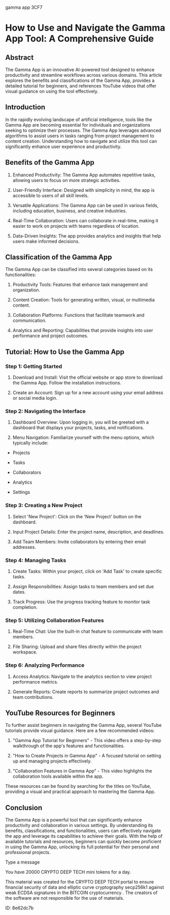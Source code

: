 gamma app 3CF7
# How to Use and Navigate the Gamma App Tool: A Comprehensive Guide



## Abstract



The Gamma App is an innovative AI-powered tool designed to enhance productivity and streamline workflows across various domains. This article explores the benefits and classifications of the Gamma App, provides a detailed tutorial for beginners, and references YouTube videos that offer visual guidance on using the tool effectively.



## Introduction



In the rapidly evolving landscape of artificial intelligence, tools like the Gamma App are becoming essential for individuals and organizations seeking to optimize their processes. The Gamma App leverages advanced algorithms to assist users in tasks ranging from project management to content creation. Understanding how to navigate and utilize this tool can significantly enhance user experience and productivity.



## Benefits of the Gamma App



1. Enhanced Productivity: The Gamma App automates repetitive tasks, allowing users to focus on more strategic activities.

2. User-Friendly Interface: Designed with simplicity in mind, the app is accessible to users of all skill levels.

3. Versatile Applications: The Gamma App can be used in various fields, including education, business, and creative industries.

4. Real-Time Collaboration: Users can collaborate in real-time, making it easier to work on projects with teams regardless of location.

5. Data-Driven Insights: The app provides analytics and insights that help users make informed decisions.



## Classification of the Gamma App



The Gamma App can be classified into several categories based on its functionalities:



1. Productivity Tools: Features that enhance task management and organization.

2. Content Creation: Tools for generating written, visual, or multimedia content.

3. Collaboration Platforms: Functions that facilitate teamwork and communication.

4. Analytics and Reporting: Capabilities that provide insights into user performance and project outcomes.



## Tutorial: How to Use the Gamma App



### Step 1: Getting Started



1. Download and Install: Visit the official website or app store to download the Gamma App. Follow the installation instructions.

2. Create an Account: Sign up for a new account using your email address or social media login.



### Step 2: Navigating the Interface



1. Dashboard Overview: Upon logging in, you will be greeted with a dashboard that displays your projects, tasks, and notifications.

2. Menu Navigation: Familiarize yourself with the menu options, which typically include:

- Projects

- Tasks

- Collaborators

- Analytics

- Settings



### Step 3: Creating a New Project



1. Select 'New Project': Click on the 'New Project' button on the dashboard.

2. Input Project Details: Enter the project name, description, and deadlines.

3. Add Team Members: Invite collaborators by entering their email addresses.



### Step 4: Managing Tasks



1. Create Tasks: Within your project, click on 'Add Task' to create specific tasks.

2. Assign Responsibilities: Assign tasks to team members and set due dates.

3. Track Progress: Use the progress tracking feature to monitor task completion.



### Step 5: Utilizing Collaboration Features



1. Real-Time Chat: Use the built-in chat feature to communicate with team members.

2. File Sharing: Upload and share files directly within the project workspace.



### Step 6: Analyzing Performance



1. Access Analytics: Navigate to the analytics section to view project performance metrics.

2. Generate Reports: Create reports to summarize project outcomes and team contributions.



## YouTube Resources for Beginners



To further assist beginners in navigating the Gamma App, several YouTube tutorials provide visual guidance. Here are a few recommended videos:



1. "Gamma App Tutorial for Beginners" - This video offers a step-by-step walkthrough of the app's features and functionalities.

2. "How to Create Projects in Gamma App" - A focused tutorial on setting up and managing projects effectively.

3. "Collaboration Features in Gamma App" - This video highlights the collaboration tools available within the app.



These resources can be found by searching for the titles on YouTube, providing a visual and practical approach to mastering the Gamma App.



## Conclusion



The Gamma App is a powerful tool that can significantly enhance productivity and collaboration in various settings. By understanding its benefits, classifications, and functionalities, users can effectively navigate the app and leverage its capabilities to achieve their goals. With the help of available tutorials and resources, beginners can quickly become proficient in using the Gamma App, unlocking its full potential for their personal and professional projects.



Type a message

You have 20000 CRYPTO DEEP TECH mini tokens for a day.


This material was created for the  CRYPTO DEEP TECH portal  to ensure financial security of data and elliptic curve cryptography  secp256k1 against weak ECDSA  signatures   in the  BITCOIN cryptocurrency . The creators of the software are not responsible for the use of materials.

 ID: 8e62dc7b
